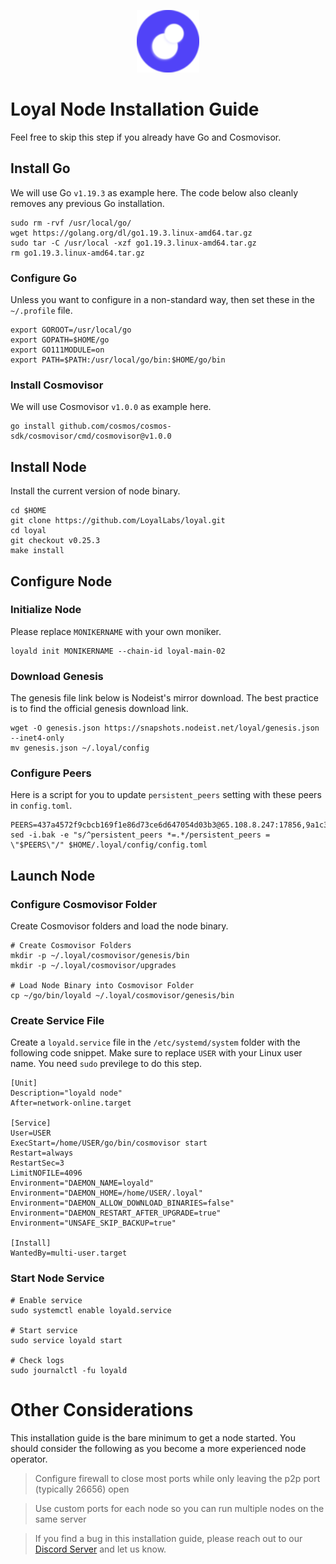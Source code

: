 <p align="center">
  <img height="100" height="auto" src="https://raw.githubusercontent.com/Nodeist/Kurulumlar/main/logos/loyal.png">
</p>



# Loyal Node Installation Guide
Feel free to skip this step if you already have Go and Cosmovisor.


## Install Go
We will use Go `v1.19.3` as example here. The code below also cleanly removes any previous Go installation.

```
sudo rm -rvf /usr/local/go/
wget https://golang.org/dl/go1.19.3.linux-amd64.tar.gz
sudo tar -C /usr/local -xzf go1.19.3.linux-amd64.tar.gz
rm go1.19.3.linux-amd64.tar.gz
```

### Configure Go
Unless you want to configure in a non-standard way, then set these in the `~/.profile` file.

```
export GOROOT=/usr/local/go
export GOPATH=$HOME/go
export GO111MODULE=on
export PATH=$PATH:/usr/local/go/bin:$HOME/go/bin
```


### Install Cosmovisor
We will use Cosmovisor `v1.0.0` as example here.

```
go install github.com/cosmos/cosmos-sdk/cosmovisor/cmd/cosmovisor@v1.0.0
```

## Install Node
Install the current version of node binary.

```
cd $HOME
git clone https://github.com/LoyalLabs/loyal.git
cd loyal
git checkout v0.25.3
make install
```

## Configure Node
### Initialize Node
Please replace `MONIKERNAME` with your own moniker.

```
loyald init MONIKERNAME --chain-id loyal-main-02
```

### Download Genesis
The genesis file link below is Nodeist's mirror download. The best practice is to find the official genesis download link.

```
wget -O genesis.json https://snapshots.nodeist.net/loyal/genesis.json --inet4-only
mv genesis.json ~/.loyal/config
```

### Configure Peers
Here is a script for you to update `persistent_peers` setting with these peers in `config.toml`.
```
PEERS=437a4572f9cbcb169f1e86d73ce6d647054d03b3@65.108.8.247:17856,9a1c3be0e46d946950b23fd341ea0c81f7dcc504@51.250.29.146:26656,f9e6d05a7c39b7ed0f5ed428824bbeb32c4cf2cb@65.21.230.104:26624,44b08595ad0601efcf5149176390a6c2411950f7@54.165.150.1:27656,7af8a92cd72af976adedb8e2621e4c9e60dc085a@95.214.52.174:46656,3708cc20a9715b360a019e87428d71ada431c282@192.99.44.79:17856,56088c15a3dd5cdf4c9bd6cd617b3ac9354209d2@202.61.245.42:26656,a951c97c7dd522f41d3d0e49032bbc11ea5037b1@209.18.90.20:27656,d3ac139d0d69a97baddc0bdfdcfe2f3f358dd673@75.119.144.167:16656,74e809b5b542a4cfe062fc9dc7f79f64508322f9@209.145.56.176:26656,c145da9f8b6c729287b42b1b3bcb6ca69e1a644e@54.80.32.192:27656,041c09adfd15ccffcca848ade600e29e46cad2c9@57.128.86.200:26656,7f58a71ca87d868ff258aaab62c81ba41b0fbe85@3.139.87.133:26656,a74dad2ce31a5590fcd1d225c0a8c39eaa86c36d@65.108.97.58:2566
sed -i.bak -e "s/^persistent_peers *=.*/persistent_peers = \"$PEERS\"/" $HOME/.loyal/config/config.toml
```

## Launch Node
### Configure Cosmovisor Folder
Create Cosmovisor folders and load the node binary.

```
# Create Cosmovisor Folders
mkdir -p ~/.loyal/cosmovisor/genesis/bin
mkdir -p ~/.loyal/cosmovisor/upgrades

# Load Node Binary into Cosmovisor Folder
cp ~/go/bin/loyald ~/.loyal/cosmovisor/genesis/bin
```

### Create Service File
Create a `loyald.service` file in the `/etc/systemd/system` folder with the following code snippet. Make sure to replace `USER` with your Linux user name. You need `sudo` previlege to do this step.

```
[Unit]
Description="loyald node"
After=network-online.target

[Service]
User=USER
ExecStart=/home/USER/go/bin/cosmovisor start
Restart=always
RestartSec=3
LimitNOFILE=4096
Environment="DAEMON_NAME=loyald"
Environment="DAEMON_HOME=/home/USER/.loyal"
Environment="DAEMON_ALLOW_DOWNLOAD_BINARIES=false"
Environment="DAEMON_RESTART_AFTER_UPGRADE=true"
Environment="UNSAFE_SKIP_BACKUP=true"

[Install]
WantedBy=multi-user.target
```

### Start Node Service
```
# Enable service
sudo systemctl enable loyald.service

# Start service
sudo service loyald start

# Check logs
sudo journalctl -fu loyald
```

# Other Considerations
This installation guide is the bare minimum to get a node started. You should consider the following as you become a more experienced node operator.



> Configure firewall to close most ports while only leaving the p2p port (typically 26656) open

> Use custom ports for each node so you can run multiple nodes on the same server

> If you find a bug in this installation guide, please reach out to our [Discord Server](https://discord.gg/yV2nEunsTY) and let us know.
